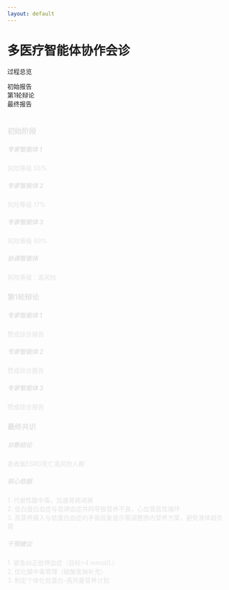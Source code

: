 ```yaml
---
layout: default
---
```


<div class="text-center -mt-5">
  <h1 class="text-3xl font-bold text-indigo-800 mb-2">多医疗智能体协作会诊</h1>
  <p class="text-gray-600">过程总览</p>
</div>

<div class="relative h-32 mb-12 -mt-10">
  <v-clicks>
    <div class="absolute top-1/2 left-0 right-0 h-1 bg-gray-200"></div>
  </v-clicks>

  <!-- 时间节点 -->
  <div class="absolute top-1/2 left-0 right-0 flex justify-between">
    <div v-click="2" class="w-24 text-center">
      <div class="w-6 h-6 bg-blue-500 rounded-full mx-auto -mt-3 ring-4 ring-white"></div>
      <span class="text-sm">初始报告</span>
    </div>
    <div v-click="3" class="w-24 text-center">
      <div class="w-6 h-6 bg-orange-500 rounded-full mx-auto -mt-3 ring-4 ring-white"></div>
      <span class="text-sm">第1轮辩论</span>
    </div>
    <div v-click="4" class="w-24 text-center">
      <div class="w-6 h-6 bg-green-500 rounded-full mx-auto -mt-3 ring-4 ring-white"></div>
      <span class="text-sm">最终报告</span>
    </div>
  </div>
</div>

<!-- 详情卡片容器 -->
<div class="grid gap-4 grid-cols-3 h-80 -mt-10">
  <!-- 初始报告卡片 -->
  <div v-click="2" class="col-span-1">
    <div class="card-animation bg-blue-50 p-4 h-full rounded-lg shadow-md">
      <h3 class="text-sm font-bold mb-2">初始阶段</h3>
      <div class="text-xs space-y-2 text-gray-600">
        <div class="mt-4">
          <div class="mb-2">
            <h5 class="text-xl font-bold">专家智能体 1</h5>
            <div class="flex justify-between text-xs">
              <span><carbon:warning class="flex-shrink-0 text-red-500 mr-2" /> 风险等级</span>
              <span>55%</span>
            </div>
            <div class="h-2 bg-gray-200 rounded-full overflow-hidden mt-1">
              <div class="w-55/100 h-full bg-red-600 animate-progress"></div>
            </div>
          </div>
          <div class="mb-2">
            <h5 class="text-xl font-bold">专家智能体 2</h5>
            <div class="flex justify-between text-xs mb-2">
              <span><carbon:warning class="flex-shrink-0 text-green-500 mr-2" /> 风险等级</span>
              <span>17%</span>
            </div>
            <div class="h-2 bg-gray-200 rounded-full overflow-hidden">
              <div class="w-1/6 h-full bg-green-500 animate-progress"></div>
            </div>
          </div>
          <div class="mb-2">
            <h5 class="text-xl font-bold">专家智能体 3</h5>
            <div class="flex justify-between text-xs mb-2">
              <span><carbon:warning class="flex-shrink-0 text-red-800 mr-2" /> 风险等级</span>
              <span>69%</span>
            </div>
            <div class="h-2 bg-gray-200 rounded-full overflow-hidden">
              <div class="w-7/10 h-full bg-red-800 animate-progress"></div>
            </div>
          </div>
          <div>
            <h5 class="text-xl font-bold">协调智能体</h5>
            <span class="font-medium text-sm">风险等级：高风险</span>
          </div>
        </div>
      </div>
    </div>
  </div>

  <!-- 第1轮辩论卡片 -->
  <div v-click="3" class="col-span-1">
    <div class="card-animation bg-orange-50 p-4 h-full rounded-lg shadow-md">
      <h3 class="text-sm font-bold mb-2">第1轮辩论</h3>
      <div class="text-xs text-gray-600">
        <div class="mt-4 mb-6">
          <h5 class="text-xl font-bold">专家智能体 1</h5>
          <div class="flex justify-between text-xs">
            <span> 赞成综合报告</span>
          </div>
        </div>
        <div class="mt-4 mb-6">
          <h5 class="text-xl font-bold">专家智能体 2</h5>
          <div class="flex justify-between text-xs mb-2">
            <span> 赞成综合报告</span>
          </div>
        </div>
        <div class="mt-4 mb-6">
          <h5 class="text-xl font-bold">专家智能体 3</h5>
          <div class="flex justify-between text-xs mb-2">
            <span> 赞成综合报告</span>
          </div>
        </div>
      </div>
    </div>
  </div>

  <!-- 最终报告卡片 -->
  <div v-click="4" class="col-span-1">
    <div class="card-animation bg-green-50 p-4 h-full rounded-lg shadow-md">
      <h3 class="text-sm font-bold mb-2">最终共识</h3>
      <div class="text-xs space-y-2 text-gray-600">
        <h5>诊断结论</h5>
        <p>患者属ESRD死亡高风险人群</p>
        <h5>核心依据</h5>
        1. 代谢性酸中毒，加速肾病进展<br>
        2. 低白蛋白血症与低钾血症共同导致营养不良，心血管恶性循环<br>
        3. 高营养摄入与低蛋白血症的矛盾现象提示需调整肠内营养方案，避免液体超负荷
        <h5>干预建议</h5>
        1. 紧急纠正低钾血症（目标>4 mmol/L）<br>
        2. 优化酸中毒管理（碳酸氢钠补充）<br>
        3. 制定个体化低蛋白-高热量营养计划
      </div>
    </div>
  </div>
</div>

<style>
/* 卡片入场动画 */
.card-animation {
  animation: cardSlide 0.8s cubic-bezier(0.25, 0.46, 0.45, 0.94) both;
}

@keyframes cardSlide {
  0% {
    transform: translateY(20px);
    opacity: 0;
  }
  100% {
    transform: translateY(0);
    opacity: 1;
  }
}

/* 进度条动画 */
.animate-progress {
  animation: progressBar 1.5s ease-out forwards;
}

@keyframes progressBar {
  from { width: 0; }
}

/* 数字递增动画 */
.animate-count-up {
  display: inline-block;
  animation: countUp 1.5s forwards;
  background-image: linear-gradient(90deg, #3B82F6, #10B981);
  -webkit-background-clip: text;
  background-clip: text;
  color: transparent;
}

@keyframes countUp {
  from { opacity: 0; transform: translateY(5px); }
  to { opacity: 1; transform: translateY(0); }
}
</style>